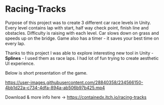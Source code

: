 # Racing-Tracks

Purpose of this project was to create 3 different car race levels in Unity. 
Every level contains lap with start, half way check point, finish line and obstacles.
Difficulty is raising with each level. Car slows down on grass and speeds up on the bridge. 
Game also has a timer - it saves your best time on every lap.

Thanks to this project I was able to explore interesting new tool in Unity - **Splines** - I used them as race laps.
I had lot of fun trying to create aesthetic UI experience. 


Below is short presentation of the game.


https://user-images.githubusercontent.com/28840358/234566150-4bb1d22a-c734-4dfa-894a-ab506b97b425.mp4



Download & more info here -> https://containedx.itch.io/racing-tracks
